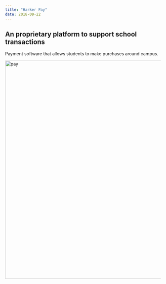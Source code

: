 ```yaml
---
title: "Harker Pay"
date: 2018-09-22
---
```


## An proprietary platform to support school transactions

Payment software that allows students to make purchases around campus.

<img width="708" alt="pay" src="https://user-images.githubusercontent.com/7104017/45922552-93dd6f00-be94-11e8-8d8d-706254414297.png">